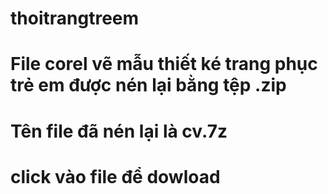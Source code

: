 # thoitrangtreem
# File corel vẽ mẫu thiết ké trang phục trẻ em được nén lại bằng tệp .zip
# Tên file đã nén lại là cv.7z
# click vào file để dowload
